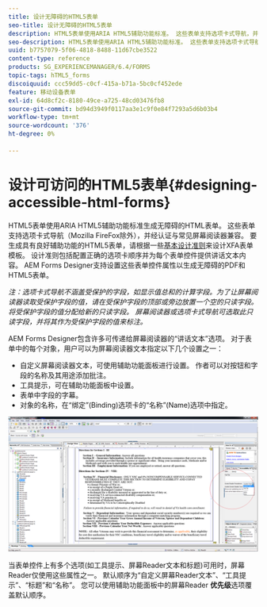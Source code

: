 ```yaml
---
title: 设计无障碍的HTML5表单
seo-title: 设计无障碍的HTML5表单
description: HTML5表单使用ARIA HTML5辅助功能标准。 这些表单支持选项卡式导航，并经认证与通用屏幕阅读器兼容。
seo-description: HTML5表单使用ARIA HTML5辅助功能标准。 这些表单支持选项卡式导航，并经认证与通用屏幕阅读器兼容。
uuid: b7757079-5f06-4818-8488-11d67cbe3522
content-type: reference
products: SG_EXPERIENCEMANAGER/6.4/FORMS
topic-tags: hTML5_forms
discoiquuid: ccc59dd5-c0cf-415a-b71a-5bc0cf452ede
feature: 移动设备表单
exl-id: 64d8cf2c-8180-49ce-a725-48cd03476fb8
source-git-commit: bd94d3949f0117aa3e1c9f0e84f7293a5d6b03b4
workflow-type: tm+mt
source-wordcount: '376'
ht-degree: 0%

---
```


# 设计可访问的HTML5表单{#designing-accessible-html-forms}

HTML5表单使用ARIA HTML5辅助功能标准生成无障碍的HTML表单。 这些表单支持选项卡式导航（Mozilla FireFox除外），并经认证与常见屏幕阅读器兼容。 要生成具有良好辅助功能的HTML5表单，请根据一些[基本设计准则](/help/forms/using/best-practices-for-html5-forms.md)来设计XFA表单模板。 设计准则包括配置正确的选项卡顺序并为每个表单控件提供讲话文本内容。 AEM Forms Designer支持设置这些表单控件属性以生成无障碍的PDF和HTML5表单。

*注：选项卡式导航不涵盖受保护的字段，如显示值总和的计算字段。为了让屏幕阅读器读取受保护字段的值，请在受保护字段的顶部或旁边放置一个空的只读字段。 将受保护字段的值分配给新的只读字段。 屏幕阅读器或选项卡式导航可选取此只读字段，并将其作为受保护字段的值来标注。*

AEM Forms Designer包含许多可传递给屏幕阅读器的“讲话文本”选项。 对于表单中的每个对象，用户可以为屏幕阅读器文本指定以下几个设置之一：

* 自定义屏幕阅读器文本，可使用辅助功能面板进行设置。 作者可以对按钮和字段的名称及其用途添加批注。
* 工具提示，可在辅助功能面板中设置。
* 表单中字段的字幕。
* 对象的名称，在“绑定”(Binding)选项卡的“名称”(Name)选项中指定。

![辅助功能](assets/accessibility.png)

当表单控件上有多个选项(如工具提示、屏幕Reader文本和标题)可用时，屏幕Reader仅使用这些属性之一。 默认顺序为“自定义屏幕Reader文本”、“工具提示”、“标题”和“名称”。 您可以使用辅助功能面板中的屏幕Reader **优先级**&#x200B;选项覆盖默认顺序。
